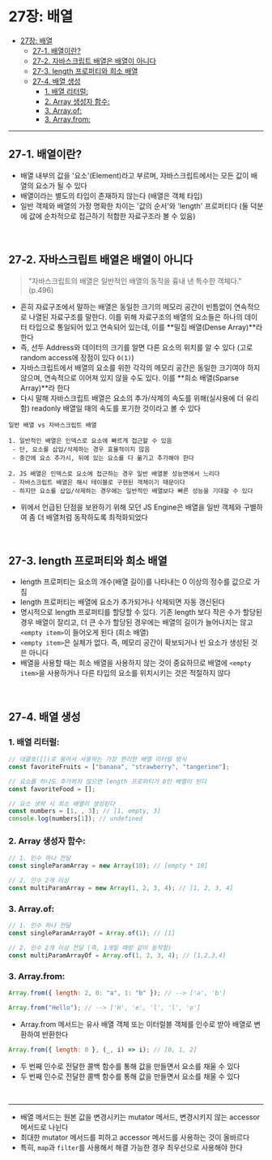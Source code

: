 # 27장: 배열

- [27장: 배열](#27장-배열)
  - [27-1. 배열이란?](#27-1-배열이란)
  - [27-2. 자바스크립트 배열은 배열이 아니다](#27-2-자바스크립트-배열은-배열이-아니다)
  - [27-3. length 프로퍼티와 희소 배열](#27-3-length-프로퍼티와-희소-배열)
  - [27-4. 배열 생성](#27-4-배열-생성)
    - [1. 배열 리터럴:](#1-배열-리터럴)
    - [2. Array 생성자 함수:](#2-array-생성자-함수)
    - [3. Array.of:](#3-arrayof)
    - [3. Array.from:](#3-arrayfrom)

---

## 27-1. 배열이란?

-   배열 내부의 값을 '요소'(Element)라고 부르며, 자바스크립트에서는 모든 값이 배열의 요소가 될 수 있다
-   배열이라는 별도의 타입이 존재하지 않는다 (배열은 객체 타입)
-   일반 객체와 배열의 가장 명확한 차이는 '값의 순서'와 'length' 프로퍼티다 (둘 덕분에 값에 순차적으로 접근하기 적합한 자료구조라 볼 수 있음)

<br>

## 27-2. 자바스크립트 배열은 배열이 아니다

> "자바스크립트의 배열은 일반적인 배열의 동작을 흉내 낸 특수한 객체다." (p.496)

-   흔히 자료구조에서 말하는 배열은 동일한 크기의 메모리 공간이 빈틈없이 연속적으로 나열된 자료구조를 말한다. 이를 위해 자료구조의 배열의 요소들은 하나의 데이터 타입으로 통일되어 있고 연속되어 있는데, 이를 **밀집 배열(Dense Array)**라 한다
-   즉, 선두 Address와 데이터의 크기를 알면 다른 요소의 위치를 알 수 있다 (고로 random access에 장점이 있다 `O(1)`)
-   자바스크립트에서 배열의 요소를 위한 각각의 메모리 공간은 동일한 크기여야 하지 않으며, 연속적으로 이어져 있지 않을 수도 있다. 이를 **희소 배열(Sparse Array)**라 한다
-   다시 말해 자바스크립트 배열은 요소의 추가/삭제의 속도를 위해(실사용에 더 유리함) readonly 배열일 때의 속도를 포기한 것이라고 볼 수 있다

```
일반 배열 vs 자바스크립트 배열

1. 일반적인 배열은 인덱스로 요소에 빠르게 접근할 수 있음
 - 단, 요소를 삽입/삭제하는 경우 효율적이지 않음
 - 중간에 요소 추가시, 뒤에 있는 요소를 다 옮기고 추가해야 한다

2. JS 배열은 인덱스로 요소에 접근하는 경우 일반 배열볻 성능면에서 느리다
 - 자바스크립트 배열은 해시 테이블로 구현된 객체이기 때문이다
 - 하지만 요소를 삽입/삭제하는 경우에는 일반적인 배열보다 빠른 성능을 기대할 수 있다
```

-   위에서 언급된 단점을 보완하기 위해 모던 JS Engine은 배열을 일반 객체와 구별하여 좀 더 배열처럼 동작하도록 최적화되었다

<br>

## 27-3. length 프로퍼티와 희소 배열

-   length 프로퍼티는 요소의 개수(배열 길이)를 나타내는 0 이상의 정수를 값으로 가짐
-   length 프로퍼티는 배열에 요소가 추가되거나 삭제되면 자동 갱신된다
-   명시적으로 length 프로퍼티를 할당할 수 있다. 기존 length 보다 작은 수가 할당된 경우 배열이 잘리고, 더 큰 수가 할당된 경우에는 배열의 길이가 늘어나지는 않고 `<empty item>`이 들어오게 된다 (희소 배열)
-   `<empty item>`은 실체가 없다. 즉, 메모리 공간이 확보되거나 빈 요소가 생성된 것은 아니다
-   배열을 사용할 때는 희소 배열을 사용하지 않는 것이 중요하므로 배열에 `<empty item>`을 사용하거나 다른 타입의 요소를 위치시키는 것은 적절하지 않다

<br>

## 27-4. 배열 생성

### 1. 배열 리터럴:

```javascript
// 대괄호([])로 묶어서 사용하는 가장 편리한 배열 리터럴 방식
const favoriteFruits = ["banana", "strawberry", "tangerine"];

// 요소를 하나도 추가하지 않으면 length 프로퍼티가 0인 배열이 된다
const favoriteFood = [];

// 요소 생략 시 희소 배열이 생성된다
const numbers = [1, , 3]; // [1, empty, 3]
console.log(numbers[1]); // undefined
```

### 2. Array 생성자 함수:

```javascript
// 1. 인수 하나 전달
const singleParamArray = new Array(10); // [empty * 10]

// 2. 인수 2개 이상
const multiParamArray = new Array(1, 2, 3, 4); // [1, 2, 3, 4]
```

### 3. Array.of:

```javascript
// 1. 인수 하나 전달
const singleParamArrayOf = Array.of(1); // [1]

// 2. 인수 2개 이상 전달 (즉, 1개일 때랑 같이 동작함)
const multiParamArrayOf = Array.of(1, 2, 3, 4); // [1,2,3,4]
```

### 3. Array.from:

```javascript
Array.from({ length: 2, 0: "a", 1: "b" }); // --> ['a', 'b']

Array.from("Hello"); // --> ['H', 'e', 'l', 'l', 'o']
```

-   Array.from 메서드는 유사 배열 객체 또는 이터럴블 객체를 인수로 받아 배열로 변환하여 반환한다

```javascript
Array.from({ length: 0 }, (_, i) => i); // [0, 1, 2]
```

-   두 번째 인수로 전달한 콜백 함수를 통해 값을 만들면서 요소를 채울 수 있다
-   두 번째 인수로 전달한 콜백 함수를 통해 값을 만들면서 요소를 채울 수 있다

<br>

---

-   배열 메서드는 원본 값을 변경시키는 mutator 메서드, 변경시키지 않는 accessor 메서드로 나뉜다
-   최대한 mutator 메서드를 피하고 accessor 메서드를 사용하는 것이 올바르다
-   특히, `map`과 `filter`를 사용해서 해결 가능한 경우 최우선으로 사용해야 한다
